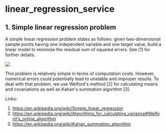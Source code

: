 # linear_regression_service

## 1. Simple linear regression problem

A simple linear regression problem states as follows: given two-dimensional sample points having one independent variable and one target value, build a linear model to minimize the residual sum of squared errors. See [1]   for further details.

![](https://user-images.githubusercontent.com/6789687/93579011-a5d04a80-f9a6-11ea-975c-1f69443bcf0c.png)

This problem is relatively simple in terms of computation costs. However, numerical errors could potentially lead to unstable and improper results. To deal with that problem, we use Welford's method [2] for calculating means and covariations as well as Kahan's summation algorithm [3].

Links:
1. https://en.wikipedia.org/wiki/Simple_linear_regression
2. https://en.wikipedia.org/wiki/Algorithms_for_calculating_variance#Welford's_online_algorithm
3. https://en.wikipedia.org/wiki/Kahan_summation_algorithm
